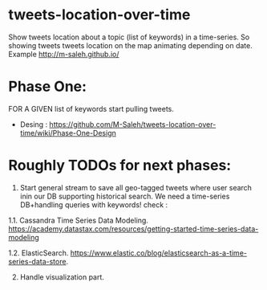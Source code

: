 # tweets-location-over-time
Show tweets location about a topic (list of keywords) in a time-series.
So showing tweets tweets location on the map animating depending on date. Example http://m-saleh.github.io/
# Phase One:
FOR A GIVEN list of keywords start pulling tweets.
+ Desing :
https://github.com/M-Saleh/tweets-location-over-time/wiki/Phase-One-Design

# Roughly TODOs for next phases:
1. Start general stream to save all geo-tagged tweets where user search inin our DB supporting historical search.
We need a time-series DB+handling queries with keywords! check :

1.1. Cassandra Time Series Data Modeling. https://academy.datastax.com/resources/getting-started-time-series-data-modeling

1.2. ElasticSearch. https://www.elastic.co/blog/elasticsearch-as-a-time-series-data-store. 

2. Handle visualization part.

